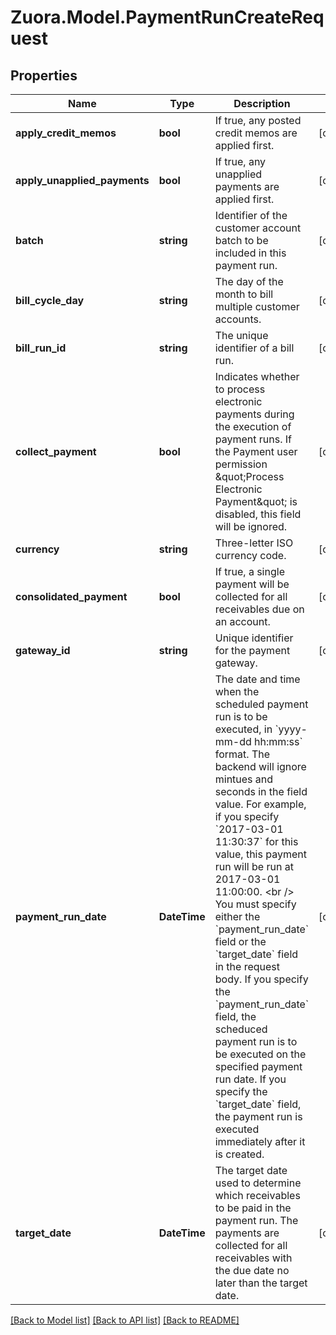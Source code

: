 
# Zuora.Model.PaymentRunCreateRequest

## Properties

Name | Type | Description | Notes
------------ | ------------- | ------------- | -------------
**apply_credit_memos** | **bool** | If true, any posted credit memos are applied first. | [optional] 
**apply_unapplied_payments** | **bool** | If true, any unapplied payments are applied first. | [optional] 
**batch** | **string** | Identifier of the customer account batch to be included in this payment run. | [optional] 
**bill_cycle_day** | **string** | The day of the month to bill multiple customer accounts. | [optional] 
**bill_run_id** | **string** | The unique identifier of a bill run. | [optional] 
**collect_payment** | **bool** | Indicates whether to process electronic payments during the execution of payment runs.       If the Payment user permission \&quot;Process Electronic Payment\&quot; is disabled, this field will be ignored. | [optional] 
**currency** | **string** | Three-letter ISO currency code. | [optional] 
**consolidated_payment** | **bool** | If true, a single payment will be collected for all receivables due on an account. | [optional] 
**gateway_id** | **string** | Unique identifier for the payment gateway. | [optional] 
**payment_run_date** | **DateTime** | The date and time when the scheduled payment run is to be executed, in &#x60;yyyy-mm-dd hh:mm:ss&#x60; format. The backend will ignore mintues and seconds in the field value. For example, if you specify &#x60;2017-03-01 11:30:37&#x60; for this value, this payment run will be run at 2017-03-01 11:00:00.      &lt;br /&gt;       You must specify either the &#x60;payment_run_date&#x60; field or the &#x60;target_date&#x60; field in the request body.      If you specify the &#x60;payment_run_date&#x60; field, the scheduced payment run is to be executed on the specified payment run date. If you specify the &#x60;target_date&#x60; field, the payment run is executed immediately after it is created. | [optional] 
**target_date** | **DateTime** | The target date used to determine which receivables to be paid in the payment run.       The payments are collected for all receivables with the due date no later than the target date. | [optional] 

[[Back to Model list]](../README.md#documentation-for-models)
[[Back to API list]](../README.md#documentation-for-api-endpoints)
[[Back to README]](../README.md)


